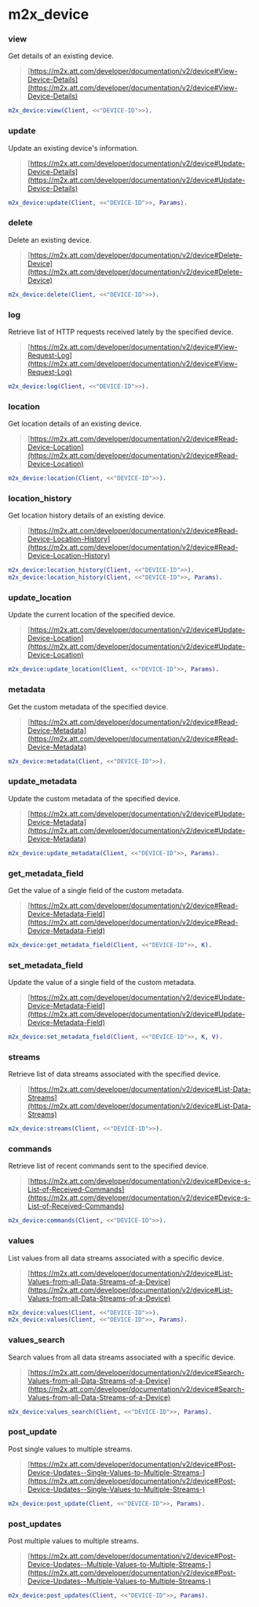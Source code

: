 # m2x_device

### view
Get details of an existing device.
> [https://m2x.att.com/developer/documentation/v2/device#View-Device-Details](https://m2x.att.com/developer/documentation/v2/device#View-Device-Details)

```erlang
m2x_device:view(Client, <<"DEVICE-ID">>).
```

### update
Update an existing device's information.
> [https://m2x.att.com/developer/documentation/v2/device#Update-Device-Details](https://m2x.att.com/developer/documentation/v2/device#Update-Device-Details)

```erlang
m2x_device:update(Client, <<"DEVICE-ID">>, Params).
```

### delete
Delete an existing device.
> [https://m2x.att.com/developer/documentation/v2/device#Delete-Device](https://m2x.att.com/developer/documentation/v2/device#Delete-Device)

```erlang
m2x_device:delete(Client, <<"DEVICE-ID">>).
```

### log
Retrieve list of HTTP requests received lately by the specified device.
> [https://m2x.att.com/developer/documentation/v2/device#View-Request-Log](https://m2x.att.com/developer/documentation/v2/device#View-Request-Log)

```erlang
m2x_device:log(Client, <<"DEVICE-ID">>).
```

### location
Get location details of an existing device.
> [https://m2x.att.com/developer/documentation/v2/device#Read-Device-Location](https://m2x.att.com/developer/documentation/v2/device#Read-Device-Location)

```erlang
m2x_device:location(Client, <<"DEVICE-ID">>).
```

### location_history
Get location history details of an existing device.
> [https://m2x.att.com/developer/documentation/v2/device#Read-Device-Location-History](https://m2x.att.com/developer/documentation/v2/device#Read-Device-Location-History)

```erlang
m2x_device:location_history(Client, <<"DEVICE-ID">>).
m2x_device:location_history(Client, <<"DEVICE-ID">>, Params).
```

### update_location
Update the current location of the specified device.
> [https://m2x.att.com/developer/documentation/v2/device#Update-Device-Location](https://m2x.att.com/developer/documentation/v2/device#Update-Device-Location)

```erlang
m2x_device:update_location(Client, <<"DEVICE-ID">>, Params).
```

### metadata
Get the custom metadata of the specified device.
> [https://m2x.att.com/developer/documentation/v2/device#Read-Device-Metadata](https://m2x.att.com/developer/documentation/v2/device#Read-Device-Metadata)

```erlang
m2x_device:metadata(Client, <<"DEVICE-ID">>).
```

### update_metadata
Update the custom metadata of the specified device.
> [https://m2x.att.com/developer/documentation/v2/device#Update-Device-Metadata](https://m2x.att.com/developer/documentation/v2/device#Update-Device-Metadata)

```erlang
m2x_device:update_metadata(Client, <<"DEVICE-ID">>, Params).
```

### get_metadata_field
Get the value of a single field of the custom metadata.
> [https://m2x.att.com/developer/documentation/v2/device#Read-Device-Metadata-Field](https://m2x.att.com/developer/documentation/v2/device#Read-Device-Metadata-Field)

```erlang
m2x_device:get_metadata_field(Client, <<"DEVICE-ID">>, K).
```

### set_metadata_field
Update the value of a single field of the custom metadata.
> [https://m2x.att.com/developer/documentation/v2/device#Update-Device-Metadata-Field](https://m2x.att.com/developer/documentation/v2/device#Update-Device-Metadata-Field)

```erlang
m2x_device:set_metadata_field(Client, <<"DEVICE-ID">>, K, V).
```

### streams
Retrieve list of data streams associated with the specified device.
> [https://m2x.att.com/developer/documentation/v2/device#List-Data-Streams](https://m2x.att.com/developer/documentation/v2/device#List-Data-Streams)

```erlang
m2x_device:streams(Client, <<"DEVICE-ID">>).
```

### commands
Retrieve list of recent commands sent to the specified device.
> [https://m2x.att.com/developer/documentation/v2/device#Device-s-List-of-Received-Commands](https://m2x.att.com/developer/documentation/v2/device#Device-s-List-of-Received-Commands)

```erlang
m2x_device:commands(Client, <<"DEVICE-ID">>).
```

### values
List values from all data streams associated with a specific device.
> [https://m2x.att.com/developer/documentation/v2/device#List-Values-from-all-Data-Streams-of-a-Device](https://m2x.att.com/developer/documentation/v2/device#List-Values-from-all-Data-Streams-of-a-Device)

```erlang
m2x_device:values(Client, <<"DEVICE-ID">>).
m2x_device:values(Client, <<"DEVICE-ID">>, Params).
```

### values_search
Search values from all data streams associated with a specific device.
> [https://m2x.att.com/developer/documentation/v2/device#Search-Values-from-all-Data-Streams-of-a-Device](https://m2x.att.com/developer/documentation/v2/device#Search-Values-from-all-Data-Streams-of-a-Device)

```erlang
m2x_device:values_search(Client, <<"DEVICE-ID">>, Params).
```

### post_update
Post single values to multiple streams.
> [https://m2x.att.com/developer/documentation/v2/device#Post-Device-Updates--Single-Values-to-Multiple-Streams-](https://m2x.att.com/developer/documentation/v2/device#Post-Device-Updates--Single-Values-to-Multiple-Streams-)

```erlang
m2x_device:post_update(Client, <<"DEVICE-ID">>, Params).
```

### post_updates
Post multiple values to multiple streams.
> [https://m2x.att.com/developer/documentation/v2/device#Post-Device-Updates--Multiple-Values-to-Multiple-Streams-](https://m2x.att.com/developer/documentation/v2/device#Post-Device-Updates--Multiple-Values-to-Multiple-Streams-)

```erlang
m2x_device:post_updates(Client, <<"DEVICE-ID">>, Params).
```
